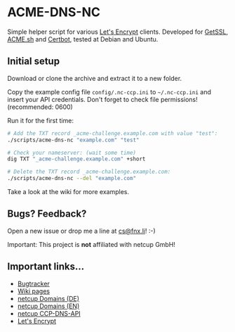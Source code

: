 # ACME-DNS-NC
Simple helper script for various [Let's Encrypt][1] clients.
Developed for [GetSSL][2], [ACME.sh][3] and [Certbot][4], tested at Debian and Ubuntu.

## Initial setup
Download or clone the archive and extract it to a new folder.

Copy the example config file `config/.nc-ccp.ini` to `~/.nc-ccp.ini` and insert
your API credentials. Don't forget to check file permissions! (recommended: 0600)

Run it for the first time:

```bash
# Add the TXT record _acme-challenge.example.com with value "test":
./scripts/acme-dns-nc "example.com" "test"

# Check your nameserver: (wait some time)
dig TXT "_acme-challenge.example.com" +short

# Delete the TXT record _acme-challenge.example.com:
./scripts/acme-dns-nc --del "example.com"
```

Take a look at the wiki for more examples.

## Bugs? Feedback?
Open a new issue or drop me a line at cs@fnx.li! :-)

Important: This project is **not** affiliated with netcup GmbH!

## Important links...
* [Bugtracker](https://github.com/froonix/acme-dns-nc/issues)
* [Wiki pages](https://github.com/froonix/acme-dns-nc/wiki)
* [netcup Domains (DE)](https://www.netcup.de/bestellen/domainangebote.php?ref=13994)
* [netcup Domains (EN)](https://www.netcup.eu/bestellen/domainangebote.php?ref=13994)
* [netcup CCP-DNS-API](https://www.netcup-wiki.de/wiki/DNS_API)
* [Let's Encrypt](https://letsencrypt.org/)

[1]: https://letsencrypt.org/docs/client-options/
[2]: https://github.com/srvrco/getssl
[3]: https://github.com/Neilpang/acme.sh
[4]: https://github.com/certbot/certbot
